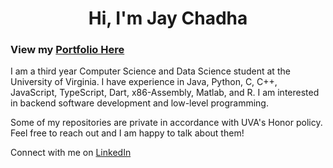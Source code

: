 <h1 align="center">Hi, I'm Jay Chadha</h1>
<h3>View my <a href="https://jaychadha-uva.github.io/" target="_blank">Portfolio Here</a></h3>
<p>I am a third year Computer Science and Data Science student at the University of Virginia. I have experience in Java, Python, C, C++, JavaScript, TypeScript, Dart, x86-Assembly, Matlab, and R. I am interested in backend software development and low-level programming.</p>
<p>Some of my repositories are private in accordance with UVA's Honor policy. Feel free to reach out and I am happy to talk about them!</p>
<p>Connect with me on <a href="https://linkedin.com/in/jay-chadha">LinkedIn</a></p>
